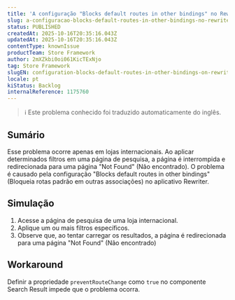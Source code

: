 ```yaml
---
title: 'A configuração "Blocks default routes in other bindings" no Rewriter pode levar à página "Not Found" após a aplicação de filtros'
slug: a-configuracao-blocks-default-routes-in-other-bindings-no-rewriter-pode-levar-a-pagina-not-found-apos-a-aplicacao-de-filtros
status: PUBLISHED
createdAt: 2025-10-16T20:35:16.043Z
updatedAt: 2025-10-16T20:35:16.043Z
contentType: knownIssue
productTeam: Store Framework
author: 2mXZkbi0oi061KicTExNjo
tag: Store Framework
slugEN: configuration-blocks-default-routes-in-other-bindings-on-rewriter-can-lead-to-not-found-page-after-applying-filters
locale: pt
kiStatus: Backlog
internalReference: 1175760
---
```


>ℹ️ Este problema conhecido foi traduzido automaticamente do inglês.

## Sumário


Esse problema ocorre apenas em lojas internacionais. Ao aplicar determinados filtros em uma página de pesquisa, a página é interrompida e redirecionada para uma página "Not Found" (Não encontrado). O problema é causado pela configuração "Blocks default routes in other bindings" (Bloqueia rotas padrão em outras associações) no aplicativo Rewriter.
## Simulação



1. Acesse a página de pesquisa de uma loja internacional.
2. Aplique um ou mais filtros específicos.
3. Observe que, ao tentar carregar os resultados, a página é redirecionada para uma página "Not Found" (Não encontrado)
## Workaround


Definir a propriedade `preventRouteChange` como `true` no componente Search Result impede que o problema ocorra.



